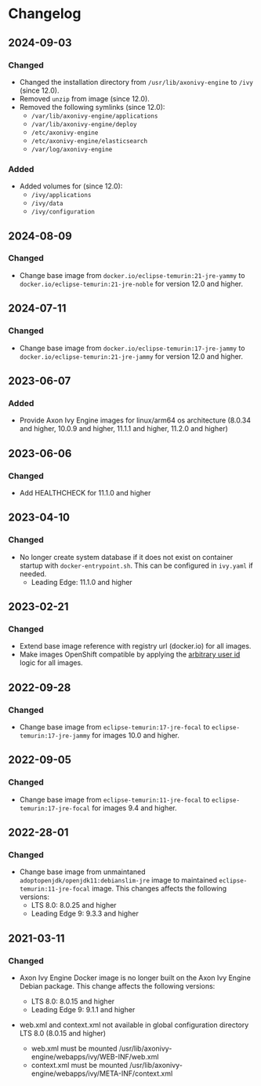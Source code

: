 # Changelog

## 2024-09-03

### Changed

- Changed the installation directory from `/usr/lib/axonivy-engine` to `/ivy` (since 12.0).
- Removed `unzip` from image (since 12.0).
- Removed the following symlinks (since 12.0):
  - `/var/lib/axonivy-engine/applications`
  - `/var/lib/axonivy-engine/deploy`
  - `/etc/axonivy-engine`
  - `/etc/axonivy-engine/elasticsearch`
  - `/var/log/axonivy-engine`

### Added

- Added volumes for (since 12.0):
  - `/ivy/applications`
  - `/ivy/data`
  - `/ivy/configuration`

## 2024-08-09

### Changed

- Change base image from `docker.io/eclipse-temurin:21-jre-yammy` to `docker.io/eclipse-temurin:21-jre-noble` for version 12.0 and higher.

## 2024-07-11

### Changed

- Change base image from `docker.io/eclipse-temurin:17-jre-jammy` to `docker.io/eclipse-temurin:21-jre-jammy` for version 12.0 and higher.

## 2023-06-07

### Added

- Provide Axon Ivy Engine images for linux/arm64 os architecture (8.0.34 and higher, 10.0.9 and higher, 11.1.1 and higher, 11.2.0 and higher)

## 2023-06-06

### Changed

- Add HEALTHCHECK for 11.1.0 and higher

## 2023-04-10

### Changed

- No longer create system database if it does not exist on container startup with `docker-entrypoint.sh`. This can be configured in `ivy.yaml` if needed.
  - Leading Edge: 11.1.0 and higher

## 2023-02-21

### Changed

- Extend base image reference with registry url (docker.io) for all images.
- Make images OpenShift compatible by applying the [arbitrary user id](https://docs.openshift.com/container-platform/4.12/openshift_images/create-images.html#images-create-guide-openshift_create-images) logic for all images.

## 2022-09-28

### Changed

- Change base image from `eclipse-temurin:17-jre-focal` to `eclipse-temurin:17-jre-jammy` for images 10.0 and higher.

## 2022-09-05

### Changed

- Change base image from `eclipse-temurin:11-jre-focal` to `eclipse-temurin:17-jre-focal` for images 9.4 and higher.

## 2022-28-01

### Changed

- Change base image from unmaintaned `adoptopenjdk/openjdk11:debianslim-jre` image to maintained `eclipse-temurin:11-jre-focal` image. This changes affects the following versions:
  - LTS 8.0: 8.0.25 and higher
  - Leading Edge 9: 9.3.3 and higher

## 2021-03-11

### Changed

- Axon Ivy Engine Docker image is no longer built on the Axon Ivy Engine Debian package.
  This change affects the following versions:
  - LTS 8.0: 8.0.15 and higher
  - Leading Edge 9: 9.1.1 and higher

- web.xml and context.xml not available in global configuration directory LTS 8.0 (8.0.15 and higher)
  - web.xml must be mounted /usr/lib/axonivy-engine/webapps/ivy/WEB-INF/web.xml
  - context.xml must be mounted /usr/lib/axonivy-engine/webapps/ivy/META-INF/context.xml
